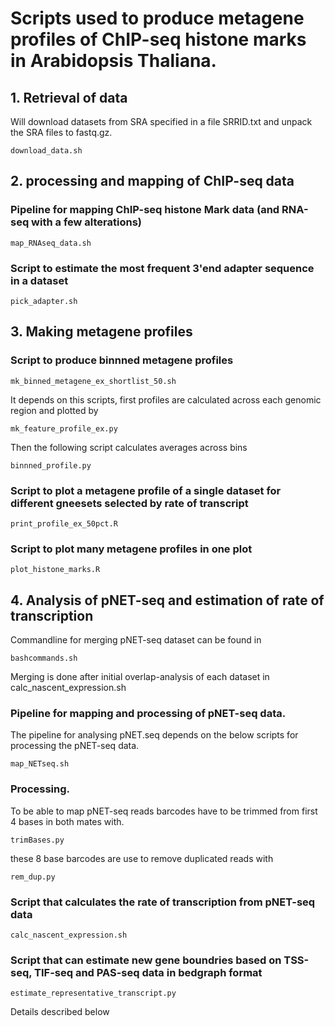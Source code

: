 # Scripts used to produce metagene profiles of ChIP-seq histone marks in Arabidopsis Thaliana.

## 1. Retrieval of data
Will download datasets from SRA specified in a file SRRID.txt and unpack the SRA files to fastq.gz.

    download_data.sh

## 2. processing and mapping of ChIP-seq data

### Pipeline for mapping ChIP-seq histone Mark data (and RNA-seq with a few alterations)

    map_RNAseq_data.sh

### Script to estimate the most frequent 3'end adapter sequence in a dataset

    pick_adapter.sh

## 3. Making metagene profiles

### Script to produce binnned metagene profiles

    mk_binned_metagene_ex_shortlist_50.sh
    
It depends on this scripts, first profiles are calculated across each genomic region and plotted by

    mk_feature_profile_ex.py
    
Then the following script calculates averages across bins

    binnned_profile.py

### Script to plot a metagene profile of a single dataset for different gneesets selected by rate of transcript

    print_profile_ex_50pct.R

### Script to plot many metagene profiles in one plot

    plot_histone_marks.R

## 4. Analysis of pNET-seq and estimation of rate of transcription
Commandline for merging pNET-seq dataset can be found in 

    bashcommands.sh

Merging is done after initial overlap-analysis of each dataset in calc_nascent_expression.sh 
    
### Pipeline for mapping and processing of pNET-seq data.
The pipeline for analysing pNET.seq depends on the below scripts for processing the pNET-seq data.

    map_NETseq.sh

### Processing.
To be able to map pNET-seq reads barcodes have to be trimmed from first 4 bases in both mates with.

    trimBases.py
    
these 8 base barcodes are use to remove duplicated reads with
    
    rem_dup.py

### Script that calculates the rate of transcription from pNET-seq data

    calc_nascent_expression.sh

### Script that can estimate new gene boundries based on TSS-seq, TIF-seq and PAS-seq data in bedgraph format

    estimate_representative_transcript.py

Details described below
